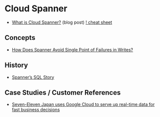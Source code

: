 # Cloud Spanner

- [What is Cloud Spanner?](https://cloud.google.com/blog/topics/developers-practitioners/what-cloud-spanner) (blog post)
[! cheat sheet](https://storage.googleapis.com/gweb-cloudblog-publish/images/large_spanner.max-2200x2200.png)

## Concepts
- [How Does Spanner Avoid Single Point of Failures in Writes?](https://medium.com/google-cloud/how-does-spanner-avoid-single-point-of-failures-in-writes-4f7765cd894)

## History
- [Spanner’s SQL Story](https://medium.com/google-cloud/spanners-sql-story-79bda8bb632d)

## Case Studies / Customer References
- [Seven-Eleven Japan uses Google Cloud to serve up real-time data for fast business decisions](https://cloud.google.com/blog/products/data-analytics/how-7-eleven-japan-built-its-new-data-platform)
